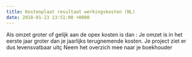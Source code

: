 ```yaml
---
title: Kostenplaat resultaat werkingskosten (NL)
date: 2018-01-23 13:51:00 +0000
---
```


Als omzet groter of gelijk aan de opex kosten is dan : Je omzet is in het eerste jaar groter dan je jaarlijks terugnemende kosten. Je project ziet er dus levensvatbaar uitç Neem het overzich mee naar je boekhouder